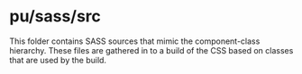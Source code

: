 # pu/sass/src

This folder contains SASS sources that mimic the component-class hierarchy. These files
are gathered in to a build of the CSS based on classes that are used by the build.
